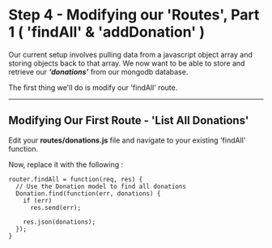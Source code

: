 # Step 4 - Modifying our 'Routes', Part 1 ( 'findAll' & 'addDonation' )

Our current setup involves pulling data from a javascript object array and storing objects back to that array. We now want to be able to store and retrieve our ***'donations'*** from our mongodb database.

The first thing we'll do is modify our 'findAll' route.

---
## Modifying Our First Route - 'List All Donations'

Edit your **routes/donations.js** file and navigate to your existing 'findAll' function.

Now, replace it with the following :

```
router.findAll = function(req, res) {
  // Use the Donation model to find all donations
  Donation.find(function(err, donations) {
    if (err)
      res.send(err);

    res.json(donations);
  });
}
```

